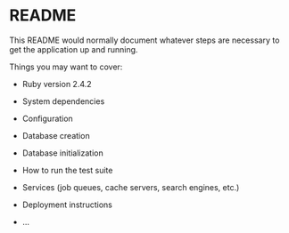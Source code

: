 # README

This README would normally document whatever steps are necessary to get the
application up and running.

Things you may want to cover:

* Ruby version
    2.4.2
* System dependencies

* Configuration

* Database creation

* Database initialization

* How to run the test suite

* Services (job queues, cache servers, search engines, etc.)

* Deployment instructions

* ...
